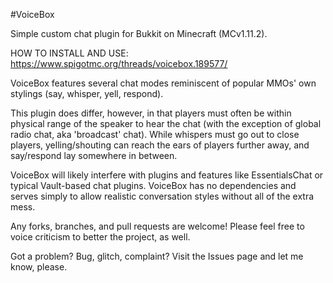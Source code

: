 #VoiceBox

Simple custom chat plugin for Bukkit on Minecraft (MCv1.11.2).

HOW TO INSTALL AND USE: https://www.spigotmc.org/threads/voicebox.189577/

VoiceBox features several chat modes reminiscent of popular MMOs' own stylings (say, whisper, yell, respond).

This plugin does differ, however, in that players must often be within physical range of the speaker to hear the chat (with the exception of global radio chat, aka 'broadcast' chat). While whispers must go out to close players, yelling/shouting can reach the ears of players further away, and say/respond lay somewhere in between.

VoiceBox will likely interfere with plugins and features like EssentialsChat or typical Vault-based chat plugins. VoiceBox has no dependencies and serves simply to allow realistic conversation styles without all of the extra mess.

Any forks, branches, and pull requests are welcome! Please feel free to voice criticism to better the project, as well.

Got a problem? Bug, glitch, complaint? Visit the Issues page and let me know, please.
